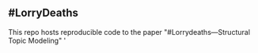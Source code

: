 ## \#LorryDeaths 
This repo hosts reproducible code to the paper "#Lorrydeaths—Structural Topic Modeling" 
 '
